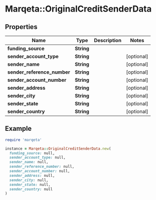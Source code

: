 # Marqeta::OriginalCreditSenderData

## Properties

| Name | Type | Description | Notes |
| ---- | ---- | ----------- | ----- |
| **funding_source** | **String** |  |  |
| **sender_account_type** | **String** |  | [optional] |
| **sender_name** | **String** |  | [optional] |
| **sender_reference_number** | **String** |  | [optional] |
| **sender_account_number** | **String** |  | [optional] |
| **sender_address** | **String** |  | [optional] |
| **sender_city** | **String** |  | [optional] |
| **sender_state** | **String** |  | [optional] |
| **sender_country** | **String** |  | [optional] |

## Example

```ruby
require 'marqeta'

instance = Marqeta::OriginalCreditSenderData.new(
  funding_source: null,
  sender_account_type: null,
  sender_name: null,
  sender_reference_number: null,
  sender_account_number: null,
  sender_address: null,
  sender_city: null,
  sender_state: null,
  sender_country: null
)
```

